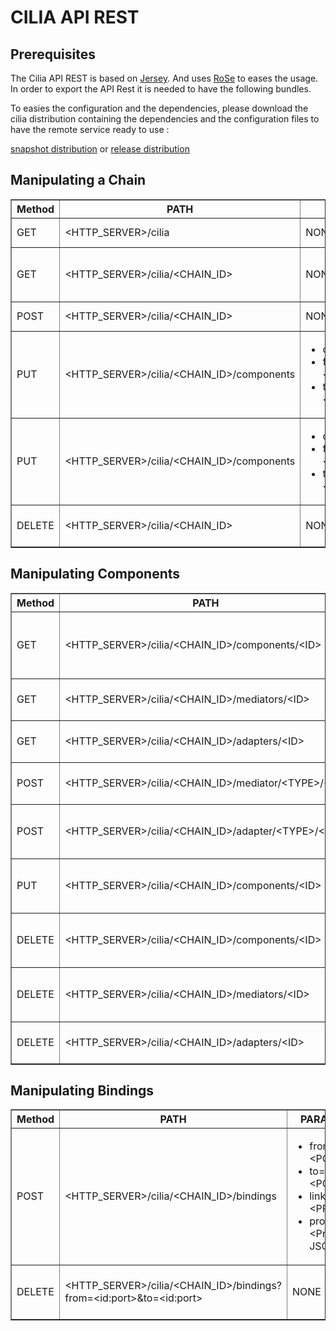 CILIA API REST
==============

Prerequisites
-------------

The Cilia API REST is based on [Jersey](http://jersey.java.net/). And
uses [RoSe](https://github.com/barjo/arvensis) to eases the usage. In
order to export the API Rest it is needed to have the following bundles.

To easies the configuration and the dependencies, please download the cilia distribution containing the dependencies and the configuration files to have the remote service ready to use :

[snapshot distribution](http://repository-cilia.forge.cloudbees.com/snapshot/fr/liglab/adele/cilia/cilia-remote-distribution/)
or 
[release distribution](http://repository-cilia.forge.cloudbees.com/release/fr/liglab/adele/cilia/cilia-remote-distribution/)

Manipulating a Chain
--------------------
<table cellpadding="10" cellspacing="0" border="1">
<tbody><tr>
<th>Method
</th>
<th>PATH
</th>
<th>PARAMETERS
</th>
<th>DESCRIPTION
</th>
<th>EXAMPLE (Using command line tool <a rel="nofollow" class="external text" href="http://curl.haxx.se/">cURL</a>)
</th></tr>
<tr>
<td>GET
</td>
<td> &lt;HTTP_SERVER&gt;/cilia
</td>
<td> NONE
</td>
<td> Get the list of chain ids.
</td>
<td> curl -X GET http://localhost:8080/cilia
</td></tr>
<tr>
<td>GET
</td>
<td> &lt;HTTP_SERVER&gt;/cilia/&lt;CHAIN_ID&gt;
</td>
<td> NONE
</td>
<td> Get the information of a mediation chain.
</td>
<td> curl -X GET http://localhost:8080/cilia/HelloWorld
</td></tr>
<tr>
<td>POST
</td>
<td> &lt;HTTP_SERVER&gt;/cilia/&lt;CHAIN_ID&gt;
</td>
<td> NONE
</td>
<td> Creates an empty chain.
</td>
<td> curl -X POST http://localhost:8080/cilia/HelloWorld
</td></tr>
<tr>
<td>PUT
</td>
<td> &lt;HTTP_SERVER&gt;/cilia/&lt;CHAIN_ID&gt;/components
</td>
<td>
<ul><li> command=copy 
</li><li> from=&lt;componentID&gt;
</li><li> to=&lt;componentID&gt;
</li></ul>
</td>
<td> Copy the information of an existent component to another.
</td>
<td> curl -X PUT -d "command=copy&amp;from=m1&amp;to=m2" http://localhost:8080/cilia/HelloWorld/components
</td></tr>
<tr>
<td>PUT
</td>
<td> &lt;HTTP_SERVER&gt;/cilia/&lt;CHAIN_ID&gt;/components
</td>
<td>
<ul><li> command=replace
</li><li> from=&lt;componentID&gt;
</li><li> to=&lt;componentID&gt;
</li></ul>
</td>
<td> Replace one component for another and copy his data.
</td>
<td> curl -X PUT -d "command=replace&amp;from=m1&amp;to=m2" http://localhost:8080/cilia/HelloWorld/components
</td></tr>
<tr>
<td>DELETE
</td>
<td> &lt;HTTP_SERVER&gt;/cilia/&lt;CHAIN_ID&gt;
</td>
<td> NONE
</td>
<td> Delete a mediation chain
</td>
<td> curl -X DELETE http://localhost:8080/cilia/HelloWorld
</td></tr></tbody></table>

Manipulating Components
-----------------------

<table cellpadding="10" cellspacing="0" border="1">
<tbody>
<tr>
   <th>Method
   </th>
   <th>PATH
   </th>
   <th>PARAMETERS
   </th>
   <th>DESCRIPTION
   </th>
   <th>EXAMPLE (Using command line tool <a rel="nofollow" class="external text" href="http://curl.haxx.se/">cURL</a>)
   </th>
</tr>
<tr>
   <td>GET
   </td>
   <td> &lt;HTTP_SERVER&gt;/cilia/&lt;CHAIN_ID&gt;/components/&lt;ID&gt;
   </td>
   <td> NONE
   </td>
   <td> Get the information of a component (mediator or adapter)
   </td>
   <td> curl -X GET http://localhost:8080/cilia/HelloWorld/components/hello-mediator-1
   </td>
</tr>
<tr>
   <td>GET
   </td>
   <td> &lt;HTTP_SERVER&gt;/cilia/&lt;CHAIN_ID&gt;/mediators/&lt;ID&gt;
   </td>
   <td> NONE
   </td>
   <td> Get the information of a mediator
   </td>
   <td> curl -X GET http://localhost:8080/cilia/HelloWorld/mediators/hello-mediator-1
   </td>
</tr>
<tr>
<td>GET
</td>
<td> &lt;HTTP_SERVER&gt;/cilia/&lt;CHAIN_ID&gt;/adapters/&lt;ID&gt;
</td>
<td> NONE
</td>
<td> Get the information of an adapter
</td>
<td> curl -X GET http://localhost:8080/cilia/HelloWorld/adapters/adapter1</td>
</tr>
<tr>
<td>POST
</td>
<td> &lt;HTTP_SERVER&gt;/cilia/&lt;CHAIN_ID&gt;/mediator/&lt;TYPE&gt;/&lt;ID&gt;
</td>
<td> properties=&lt;Properties in JSON&gt;
</td>
<td> Creates a mediator component
</td>
<td> curl -X POST -d "properties={name=titi}" http://localhost:8080/cilia/HelloWorld/mediator/HelloMediator/hello-mediator-1</td>
</tr>
<tr>
<td>POST
</td>
<td> &lt;HTTP_SERVER&gt;/cilia/&lt;CHAIN_ID&gt;/adapter/&lt;TYPE&gt;/&lt;ID&gt;
</td>
<td> properties=&lt;Properties in JSON Format&gt;
</td>
<td> Creates an adapter component
</td>
<td> curl -X POST -d "properties={namespace=titi}" http://localhost:8080/cilia/HelloWorld/adapter/ConsoleAdapter/console-adapter-1
</td></tr>
<tr>
<td>PUT
</td>
<td> &lt;HTTP_SERVER&gt;/cilia/&lt;CHAIN_ID&gt;/components/&lt;ID&gt;
</td>
<td> properties=&lt;Properties in JSON Format&gt;
</td>
<td> Modify the component properties
</td>
<td> curl -X PUT -d "properties={prefix=Hi}" http://localhost:8080/cilia/HelloWorld/components/hello-mediator-1
</td></tr>
<tr>
<td>DELETE
</td>
<td> &lt;HTTP_SERVER&gt;/cilia/&lt;CHAIN_ID&gt;/components/&lt;ID&gt;
</td>
<td> NONE
</td>
<td> Remove a component in the given chain.
</td>
<td> curl -X DELETE http://localhost:8080/cilia/HelloWorld/components/hello-mediator-1
</td></tr>
<tr>
<td>DELETE
</td>
<td> &lt;HTTP_SERVER&gt;/cilia/&lt;CHAIN_ID&gt;/mediators/&lt;ID&gt;
</td>
<td> NONE
</td>
<td> Remove a mediator in the given chain.
</td>
<td> curl -X DELETE http://localhost:8080/cilia/HelloWorld/mediators/hello-mediator-1
</td></tr>
<tr>
   <td>DELETE
   </td>
   <td> &lt;HTTP_SERVER&gt;/cilia/&lt;CHAIN_ID&gt;/adapters/&lt;ID&gt;
   </td>
   <td> NONE
   </td>
   <td> Remove an adapter in the given chain.
   </td>
   <td> curl -X DELETE http://localhost:8080/cilia/HelloWorld/adapters/console-adapter-1</td>
</tr>
</tbody></table>

Manipulating Bindings
---------------------

<table cellpadding="10" cellspacing="0" border="1">
<tbody><tr>
<th>Method
</th>
<th>PATH
</th>
<th>PARAMETERS
</th>
<th>DESCRIPTION
</th>
<th>EXAMPLE (Using command line tool <a rel="nofollow" class="external text" href="http://curl.haxx.se/">cURL</a>)
</th></tr>
<tr>
<td>POST
</td>
<td> &lt;HTTP_SERVER&gt;/cilia/&lt;CHAIN_ID&gt;/bindings
</td>
<td>
<ul><li> from=&lt;ID&gt;:&lt;PORT&gt;
</li><li> to=&lt;ID&gt;:&lt;PORT&gt;
</li><li> linker=&lt;PROTOCOL&gt;
</li><li> properties=&lt;Properties in JSON format&gt;
</li></ul>
</td>
<td> Perform a binding between two components.
</td>
<td> curl -d "from=hello-mediator-1:unique&amp;to=console-adapter-1:unique&amp;linker=JMS_Joram&amp;properties={jms.topic=wiki}" -X POST http://localhost:8080/cilia/HelloWorld/bindings
</td></tr>
<tr>
<td>DELETE
</td>
<td> &lt;HTTP_SERVER&gt;/cilia/&lt;CHAIN_ID&gt;/bindings?from=&lt;id:port&gt;&amp;to=&lt;id:port&gt;
</td>
<td> NONE
</td>
<td> Remove a binding between two components.
</td>
<td> curl -X DELETE http://localhost:8080/cilia/HelloWorld/bindings?from=hello-mediator-1:unique&amp;to=console-adapter-1:unique
</td></tr></tbody></table>